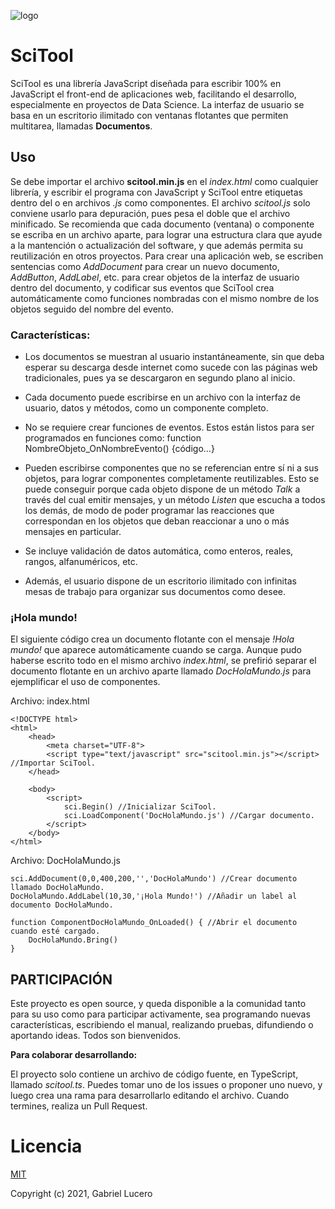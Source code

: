 ![logo](https://user-images.githubusercontent.com/84646649/119243644-a6714000-bb36-11eb-8acf-bee3f2454414.png)

# SciTool

SciTool es una librería JavaScript diseñada para escribir 100% en JavaScript el front-end de aplicaciones web, facilitando el desarrollo, especialmente en proyectos de Data Science. La interfaz de usuario se basa en un escritorio ilimitado con ventanas flotantes que permiten multitarea, llamadas **Documentos**.

## Uso

Se debe importar el archivo **scitool.min.js** en el *index.html* como cualquier librería, y escribir el programa con JavaScript y SciTool entre etiquetas **<script></script>** dentro del **<body>** o en archivos *.js* como componentes. El archivo *scitool.js* solo conviene usarlo para depuración, pues pesa el doble que el archivo minificado.
Se recomienda que cada documento (ventana) o componente se escriba en un archivo aparte, para lograr una estructura clara que ayude a la mantención o actualización del software, y que además permita su reutilización en otros proyectos.
Para crear una aplicación web, se escriben sentencias como *AddDocument* para crear un nuevo documento, *AddButton*, *AddLabel*, etc. para crear objetos de la interfaz de usuario dentro del documento, y codificar sus eventos que SciTool crea automáticamente como funciones nombradas con el mismo nombre de los objetos seguido del nombre del evento.

### Características:

- Los documentos se muestran al usuario instantáneamente, sin que deba esperar su descarga desde internet como sucede con las páginas web tradicionales, pues ya se descargaron en segundo plano al inicio.

- Cada documento puede escribirse en un archivo con la interfaz de usuario, datos y métodos, como un componente completo.

- No se requiere crear funciones de eventos. Estos están listos para ser programados en funciones como: function NombreObjeto_OnNombreEvento() {código...}

- Pueden escribirse componentes que no se referencian entre sí ni a sus objetos, para lograr componentes completamente reutilizables. Esto se puede conseguir porque cada objeto dispone de un método *Talk* a través del cual emitir mensajes, y un método *Listen* que escucha a todos los demás, de modo de poder programar las reacciones que correspondan en los objetos que deban reaccionar a uno o más mensajes en particular.

- Se incluye validación de datos automática, como enteros, reales, rangos, alfanuméricos, etc.

- Además, el usuario dispone de un escritorio ilimitado con infinitas mesas de trabajo para organizar sus documentos como desee.
  
### ¡Hola mundo!

El siguiente código crea un documento flotante con el mensaje *!Hola mundo!* que aparece automáticamente cuando se carga. Aunque pudo haberse escrito todo en el mismo archivo *index.html*, se prefirió separar el documento flotante en un archivo aparte llamado *DocHolaMundo.js* para ejemplificar el uso de componentes.

Archivo: index.html
```
<!DOCTYPE html>
<html>
    <head>
        <meta charset="UTF-8">
        <script type="text/javascript" src="scitool.min.js"></script> //Importar SciTool.
    </head>

    <body>
        <script>
            sci.Begin() //Inicializar SciTool.
            sci.LoadComponent('DocHolaMundo.js') //Cargar documento.
        </script>
    </body>
</html>
```

Archivo: DocHolaMundo.js
```
sci.AddDocument(0,0,400,200,'','DocHolaMundo') //Crear documento llamado DocHolaMundo.
DocHolaMundo.AddLabel(10,30,'¡Hola Mundo!') //Añadir un label al documento DocHolaMundo.

function ComponentDocHolaMundo_OnLoaded() { //Abrir el documento cuando esté cargado.
    DocHolaMundo.Bring()
}
```

## PARTICIPACIÓN

Este proyecto es open source, y queda disponible a la comunidad tanto para su uso como para participar activamente, sea programando nuevas características, escribiendo el manual, realizando pruebas, difundiendo o aportando ideas. Todos son bienvenidos.

**Para colaborar desarrollando:**

El proyecto solo contiene un archivo de código fuente, en TypeScript, llamado *scitool.ts*. Puedes tomar uno de los issues o proponer uno nuevo, y luego crea una rama para desarrollarlo editando el archivo. Cuando termines, realiza un Pull Request.

# Licencia

[MIT](https://opensource.org/licenses/MIT)

Copyright (c) 2021, Gabriel Lucero

